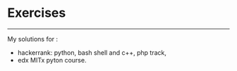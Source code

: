 # Exercises 
---

My solutions for :

- hackerrank: python, bash shell and c++, php track,
- edx MITx pyton course. 
